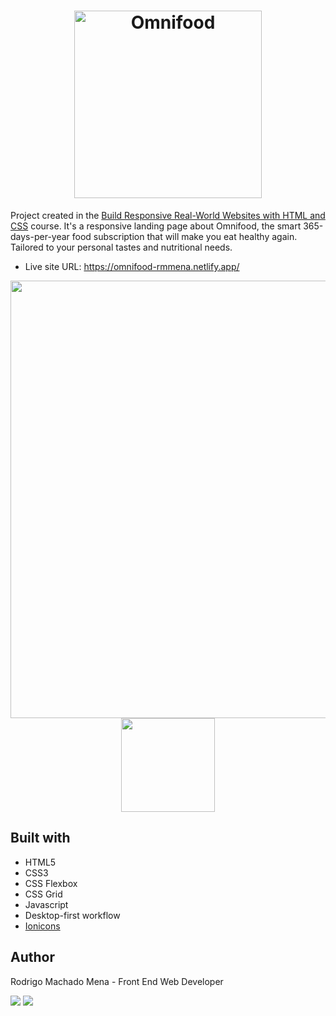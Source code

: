 <h1 align="center">
    <img alt="Omnifood" title="Omnifood" src="https://github.com/rmmena123/omnifood-lp/assets/68246508/24c81fd6-7ffb-4492-8963-79544d075dc2" width="300">
</h1>

Project created in the [Build Responsive Real-World Websites with HTML and CSS](https://www.udemy.com/course/design-and-develop-a-killer-website-with-html5-and-css3/) course. It's a responsive landing page about Omnifood, the smart 365-days-per-year food subscription that will make you eat healthy again. Tailored to your personal tastes and nutritional needs.


- Live site URL: https://omnifood-rmmena.netlify.app/ 

<p align="center"> 
  <img src="https://github.com/rmmena123/omnifood/assets/68246508/ddb58d3d-af38-422c-8d1a-e49532e182e8" width="700">
  <img src="https://github.com/rmmena123/omnifood/assets/68246508/b923aae3-2e48-472a-8e8c-a86d89542aad" width="150">
</p>


## Built with

- HTML5
- CSS3
- CSS Flexbox
- CSS Grid
- Javascript
- Desktop-first workflow
- [Ionicons](https://ionic.io/ionicons)

## Author

Rodrigo Machado Mena - Front End Web Developer
<div> 
  <a href = "mailto:rodrigo.mena8632@gmail.com"><img src="https://img.shields.io/badge/-Gmail-%23333?style=for-the-badge&logo=gmail&logoColor=white" target="_blank"></a>
  <a href="https://www.linkedin.com/in/rmmena/" target="_blank"><img src="https://img.shields.io/badge/-LinkedIn-%230077B5?style=for-the-badge&logo=linkedin&logoColor=white" target="_blank"></a> 
</div>
